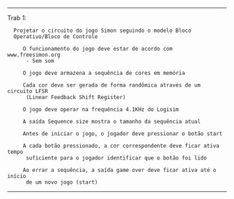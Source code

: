--------------------------------------------------------------------------
  
  Trab 1:
    
      Projetar o circuito do jogo Simon seguindo o modelo Bloco
      Operativo/Bloco de Controle
        
         O funcionamento do jogo deve estar de acordo com www.freesimon.org
          - Sem som

         O jogo deve armazena a sequência de cores em memória

         Cada cor deve ser gerada de forma randômica através de um circuito LFSR 
          (Linear Feedback Shift Register)

         O jogo deve operar na frequência 4.1KHz do Logisim

         A saída Sequence size mostra o tamanho da sequência atual

         Antes de iniciar o jogo, o jogador deve pressionar o botão start

         A cada botão pressionado, a cor correspondente deve ficar ativa tempo 
          suficiente para o jogador identificar que o botão foi lido

         Ao errar a sequência, a saída game over deve ficar ativa até o início 
          de um novo jogo (start)

--------------------------------------------------------------------------
